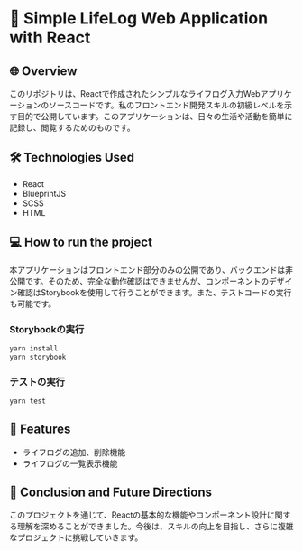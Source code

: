# **🌱 Simple LifeLog Web Application with React**

## **🌐 Overview**

このリポジトリは、Reactで作成されたシンプルなライフログ入力Webアプリケーションのソースコードです。私のフロントエンド開発スキルの初級レベルを示す目的で公開しています。このアプリケーションは、日々の生活や活動を簡単に記録し、閲覧するためのものです。

## **🛠 Technologies Used**

- React
- BlueprintJS
- SCSS
- HTML

## **💻 How to run the project**

本アプリケーションはフロントエンド部分のみの公開であり、バックエンドは非公開です。そのため、完全な動作確認はできませんが、コンポーネントのデザイン確認はStorybookを使用して行うことができます。また、テストコードの実行も可能です。

### **Storybookの実行**

```bash
yarn install
yarn storybook
```

### **テストの実行**

```bash
yarn test
```

## **📖 Features**

- ライフログの追加、削除機能
- ライフログの一覧表示機能

## **🌿 Conclusion and Future Directions**

このプロジェクトを通じて、Reactの基本的な機能やコンポーネント設計に関する理解を深めることができました。今後は、スキルの向上を目指し、さらに複雑なプロジェクトに挑戦していきます。
